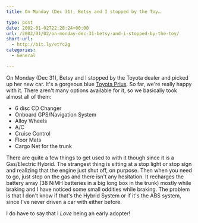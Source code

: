 ```yaml
---
title: On Monday (Dec 31), Betsy and I stopped by the Toy…

type: post
date: 2002-01-02T22:28:24+00:00
url: /2002/01/02/on-monday-dec-31-betsy-and-i-stopped-by-the-toy/
short-url:
  - http://bit.ly/etYc2g
categories:
  - General

---
```

On Monday (Dec 31), Betsy and I stopped by the Toyota dealer and picked up her new car. It's a gorgeous blue [Toyota Prius](http://prius.toyota.com). So far, we're really happy with it. There aren't many options available for it, so we basically took almost all of them:
  
 - 6 disc CD Changer
 - Onboard GPS/Navigation System
 - Alloy Wheels
 - A/C
 - Cruise Control
 - Floor Mats
 - Cargo Net for the trunk

There are quite a few things to get used to with it though since it is a Gas/Electric Hybrid. The strangest thing is sitting at a stop light or stop sign and realizing that the engine just shut off, on purpose. Then when you need to go, just step on the gas and there isn't any hesitation. It recharges the battery array (38 NiMH batteries in a big long box in the trunk) mostly while braking and I have noticed some small oddities while braking. The problem is that I don't know if that's the Hybrid System or if it's the ABS system, since I've never driven a car with either before.

I do have to say that I _Love_ being an early adopter!